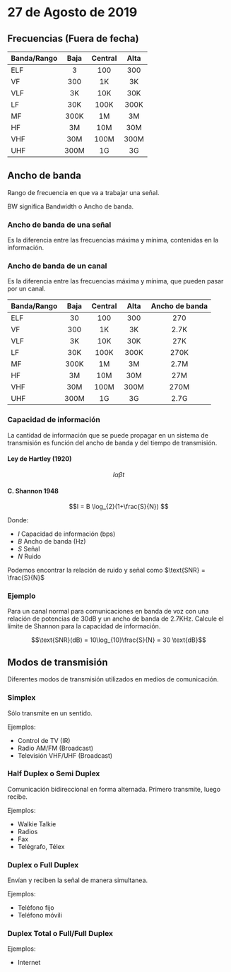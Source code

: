 
# 27 de Agosto de 2019

## Frecuencias (Fuera de fecha)

|Banda/Rango|Baja|Central|Alta|
|:---|:---:|:---:|:---:|
|ELF|3|100|300|
|VF|300|1K|3K|
|VLF|3K|10K|30K|
|LF|30K|100K|300K|
|MF|300K|1M|3M|
|HF|3M|10M|30M|
|VHF|30M|100M|300M|
|UHF|300M|1G|3G|


## Ancho de banda

Rango de frecuencia en que va a trabajar una señal. 

BW significa Bandwidth o Ancho de banda.


### Ancho de banda de una señal

Es la diferencia entre las frecuencias máxima y mínima, contenidas en la información.

### Ancho de banda de un canal

Es la diferencia entre las frecuencias máxima y mínima, que pueden pasar por un canal.


|Banda/Rango|Baja|Central|Alta|Ancho de banda|
|:---|:---:|:---:|:---:|:---:|
|ELF|30|100|300|270|
|VF|300|1K|3K|2.7K|
|VLF|3K|10K|30K|27K|
|LF|30K|100K|300K|270K|
|MF|300K|1M|3M|2.7M|
|HF|3M|10M|30M|27M|
|VHF|30M|100M|300M|270M|
|UHF|300M|1G|3G|2.7G|

### Capacidad de información

La cantidad de información que se puede propagar en un sistema de transmisión es función del ancho de banda y del tiempo de transmisión. 

#### Ley de Hartley (1920)

$$ Iαβt $$

#### C. Shannon 1948

$$I = B \log_{2}(1+\frac{S}{N}) $$

Donde:

* $I$ Capacidad de información (bps)
* $B$ Ancho de banda (Hz)
* $S$ Señal
* $N$ Ruido

Podemos encontrar la relación de ruido y señal como $\text{SNR} = \frac{S}{N}$


### Ejemplo

Para un canal normal para comunicaciones en banda de voz con una relación de potencias de 30dB y un ancho de banda de 2.7KHz. Calcule el límite de Shannon para la capacidad de información.

$$\text{SNR}(dB) = 10\log_{10}\frac{S}{N} = 30 \text{dB}$$

## Modos de transmisión

Diferentes modos de transmisión utilizados en medios de comunicación.

### Simplex

Sólo transmite en un sentido.

Ejemplos:

* Control de TV (IR)
* Radio AM/FM (Broadcast)
* Televisión VHF/UHF (Broadcast)

### Half Duplex o Semi Duplex

Comunicación bidireccional en forma alternada. Primero transmite, luego recibe.

Ejemplos:

* Walkie Talkie
* Radios
* Fax
* Telégrafo, Télex

### Duplex o Full Duplex

Envían y reciben la señal de manera simultanea.

Ejemplos:

* Teléfono fijo
* Teléfono móvili

### Duplex Total o Full/Full Duplex

Ejemplos:

* Internet
